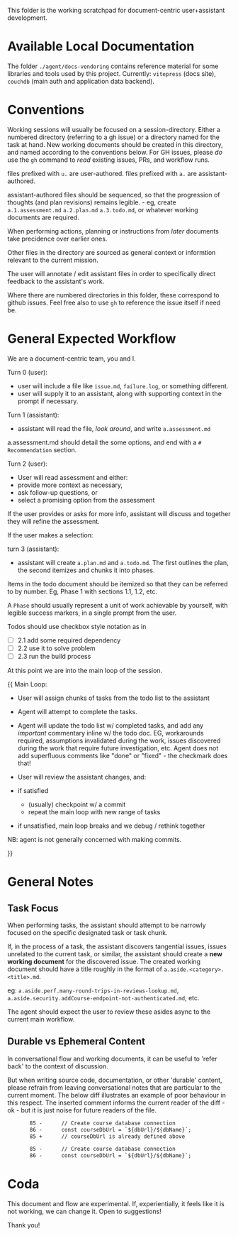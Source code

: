 This folder is the working scratchpad for document-centric user+assistant development.

# Available Local Documentation

The folder `./agent/docs-vendoring` contains reference material for some libraries and tools used by this project. Currently: `vitepress` (docs site), `couchdb` (main auth and application data backend).

# Conventions

Working sessions will usually be focused on a session-directory. Either a numbered directory (referring to a gh issue) or a directory named for the task at hand. New working documents should be created in this directory, and named according to the conventions below. For GH issues, please *do* use the `gh` command to *read* existing issues, PRs, and workflow runs.

files prefixed with `u.` are user-authored.
files prefixed with `a.` are assistant-authored.

assistant-authored files should be sequenced, so that the progression of thoughts (and plan revisions) remains legible. - eg, create `a.1.assessment.md` `a.2.plan.md` `a.3.todo.md`, or whatever working documents are required.

When performing actions, planning or instructions from *later* documents take precidence over earlier ones.

Other files in the directory are sourced as general context or informtion relevant to the current mission.

The user will annotate / edit assistant files in order to specifically direct feedback to the assistant's work.

Where there are numbered directories in this folder, these correspond to github issues. Feel free also to use `gh` to reference the issue itself if need be.

# General Expected Workflow

We are a document-centric team, you and I.

Turn 0 (user):
- user will include a file like `issue.md`, `failure.log`, or something different.
- user will supply it to an assistant, along with supporting context in the prompt if necessary.

Turn 1 (assistant):
- assistant will read the file, *look around*, and write `a.assessment.md`

a.assessment.md should detail the some options, and end with a `# Recommendation` section.

Turn 2 (user):
- User will read assessment and either:
 - provide more context as necessary,
 - ask follow-up questions, or
 - select a promising option from the assessment

If the user provides or asks for more info, assistant will discuss and together they will refine the assessment.


If the user makes a selection:

turn 3 (assistant):
- assistant will create `a.plan.md` and `a.todo.md`. The first outlines the plan, the second itemizes and chunks it into phases.

<todo-guidelines>
Items in the todo document should be itemized so that they can be referred to by number. Eg, Phase 1 with sections 1.1, 1.2, etc.

A `Phase` should usually represent a unit of work achievable by yourself, with legible success markers, in a single prompt from the user.

Todos should use checkbox style notation as in
- [ ] 2.1 add some required dependency
- [ ] 2.2 use it to solve problem
- [ ] 2.3 run the build process
</todo-guidelines>

At this point we are into the main loop of the session.

{{
Main Loop:

- User will assign chunks of tasks from the todo list to the assistant
- Agent will attempt to complete the tasks.
- Agent will update the todo list w/ completed tasks, and add any *important* commentary inline w/ the todo doc. EG, workarounds required, assumptions invalidated during the work, issues discovered during the work that require future investigation, etc. Agent does not add superfluous comments like "done" or "fixed" - the checkmark does that!

- User will review the assistant changes, and:
 - if satisfied
   - (usually) checkpoint w/ a commit
   - repeat the main loop with new range of tasks
 - if unsatisfied, main loop breaks and we debug / rethink together


NB: agent is not generally concerned with making commits.

}}

# General Notes

## Task Focus

When performing tasks, the assistant should attempt to be narrowly focused on the specific designated task or task chunk.

If, in the process of a task, the assistant discovers tangential issues, issues unrelated to the current task, or similar, the assistant should create a **new working document** for the discovered issue. The created working document should have a title roughly in the format of `a.aside.<category>.<title>.md`.

eg: `a.aside.perf.many-round-trips-in-reviews-lookup.md`, `a.aside.security.addCourse-endpoint-not-authenticated.md`, etc.

The agent should expect the user to review these asides async to the current main workflow.

## Durable vs Ephemeral Content

In conversational flow and working documents, it can be useful to 'refer back' to the context of discussion.

But when writing source code, documentation, or other 'durable' content, please refrain from leaving conversational notes that are particular to the current moment. The below diff illustrates an example of poor behaviour in this respect. The inserted comment informs the current reader of the diff - ok - but it is just noise for future readers of the file.

```diff - poor example
       85 -      // Create course database connection
       86 -      const courseDbUrl = `${dbUrl}/${dbName}`;
       85 +      // courseDbUrl is already defined above
```

```diff - preferred
       85 -      // Create course database connection
       86 -      const courseDbUrl = `${dbUrl}/${dbName}`;
```

# Coda

This document and flow are experimental. If, experientially, it feels like it is not working, we can change it. Open to suggestions!

Thank you!
